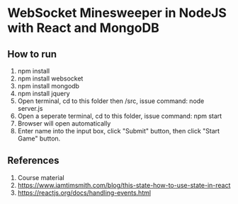 # WebSocket Minesweeper in NodeJS with React and MongoDB

## How to run

1. npm install 
2. npm install websocket
3. npm install mongodb
4. npm install jquery
5. Open terminal, cd to this folder then /src, issue command: node server.js
6. Open a seperate terminal, cd to this folder, issue command: npm start
7. Browser will open automatically
8. Enter name into the input box, click "Submit" button, then click "Start Game" button.

## References
1. Course material
2. https://www.iamtimsmith.com/blog/this-state-how-to-use-state-in-react
3. https://reactjs.org/docs/handling-events.html


